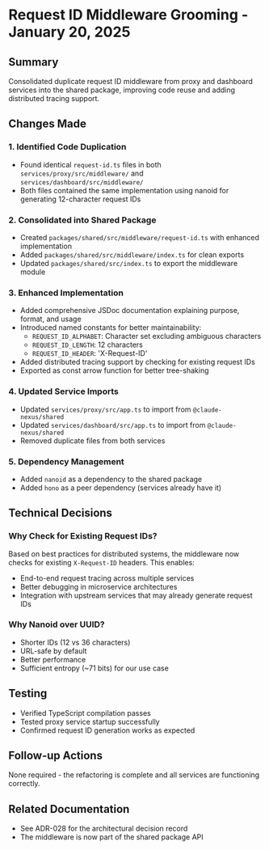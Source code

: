 # Request ID Middleware Grooming - January 20, 2025

## Summary
Consolidated duplicate request ID middleware from proxy and dashboard services into the shared package, improving code reuse and adding distributed tracing support.

## Changes Made

### 1. Identified Code Duplication
- Found identical `request-id.ts` files in both `services/proxy/src/middleware/` and `services/dashboard/src/middleware/`
- Both files contained the same implementation using nanoid for generating 12-character request IDs

### 2. Consolidated into Shared Package
- Created `packages/shared/src/middleware/request-id.ts` with enhanced implementation
- Added `packages/shared/src/middleware/index.ts` for clean exports
- Updated `packages/shared/src/index.ts` to export the middleware module

### 3. Enhanced Implementation
- Added comprehensive JSDoc documentation explaining purpose, format, and usage
- Introduced named constants for better maintainability:
  - `REQUEST_ID_ALPHABET`: Character set excluding ambiguous characters
  - `REQUEST_ID_LENGTH`: 12 characters
  - `REQUEST_ID_HEADER`: 'X-Request-ID'
- Added distributed tracing support by checking for existing request IDs
- Exported as const arrow function for better tree-shaking

### 4. Updated Service Imports
- Updated `services/proxy/src/app.ts` to import from `@claude-nexus/shared`
- Updated `services/dashboard/src/app.ts` to import from `@claude-nexus/shared`
- Removed duplicate files from both services

### 5. Dependency Management
- Added `nanoid` as a dependency to the shared package
- Added `hono` as a peer dependency (services already have it)

## Technical Decisions

### Why Check for Existing Request IDs?
Based on best practices for distributed systems, the middleware now checks for existing `X-Request-ID` headers. This enables:
- End-to-end request tracing across multiple services
- Better debugging in microservice architectures
- Integration with upstream services that may already generate request IDs

### Why Nanoid over UUID?
- Shorter IDs (12 vs 36 characters)
- URL-safe by default
- Better performance
- Sufficient entropy (~71 bits) for our use case

## Testing
- Verified TypeScript compilation passes
- Tested proxy service startup successfully
- Confirmed request ID generation works as expected

## Follow-up Actions
None required - the refactoring is complete and all services are functioning correctly.

## Related Documentation
- See ADR-028 for the architectural decision record
- The middleware is now part of the shared package API